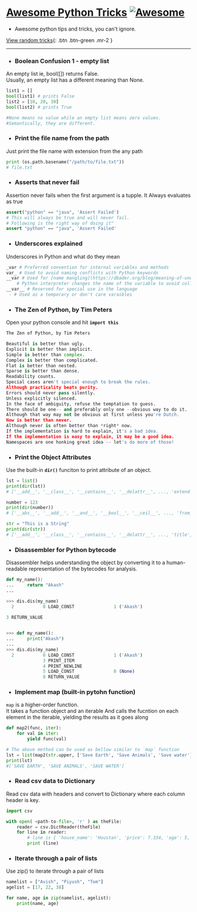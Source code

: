 # [Awesome Python Tricks](https://akashp1712.github.io/python-tricks/) [![Awesome](https://cdn.rawgit.com/sindresorhus/awesome/d7305f38d29fed78fa85652e3a63e154dd8e8829/media/badge.svg)](https://github.com/sindresorhus/awesome)
* Awesome python tips and tricks, you can't ignore.

[View random tricks](http://example.com/){: .btn .btn-green .mr-2 }

----

- ### Boolean Confusion 1 - empty list
An empty list ie, bool([]) returns False.<br/>Usually, an empty list has a different meaning than None.

```python
list1 = []
bool(list1) # prints False
list2 = [10, 20, 30]
bool(list2) # prints True

#None means no value while an empty list means zero values.
#Semantically, they are different.
```
- ### Print the file name from the path
Just print the file name with extension from the any path

```python
print (os.path.basename("/path/to/file.txt"))
# file.txt
```
- ### Asserts that never fail
Assertion never fails when the first argument is a tupple. It Always evaluates as true

```python
assert("python" == "java", 'Assert Failed')
# This will always be true and will never fail.
# Following is the right way of doing it" 
assert "python" == "java", 'Assert Failed'
```
- ### Underscores explained
Underscores in Python and what do they mean

```python
_var # Preferred convention for internal variables and methods
var_ # Used to avoid naming conflicts with Python keywords
__var # Used for [name mangling](https://dbader.org/blog/meaning-of-underscores-in-python) by Python when used in class context
    # Python interpreter changes the name of the variable to avoid collision with child class
__var__ # Reserved for special use in the language
 - # Used as a temporary or don't care varaibles
```
- ### The Zen of Python, by Tim Peters
Open your python console and hit **`import this`**

```python
The Zen of Python, by Tim Peters

Beautiful is better than ugly.
Explicit is better than implicit.
Simple is better than complex.
Complex is better than complicated.
Flat is better than nested.
Sparse is better than dense.
Readability counts.
Special cases aren't special enough to break the rules.
Although practicality beats purity.
Errors should never pass silently.
Unless explicitly silenced.
In the face of ambiguity, refuse the temptation to guess.
There should be one-- and preferably only one --obvious way to do it.
Although that way may not be obvious at first unless you're Dutch.
Now is better than never.
Although never is often better than *right* now.
If the implementation is hard to explain, it's a bad idea.
If the implementation is easy to explain, it may be a good idea.
Namespaces are one honking great idea -- let's do more of those!
```
- ### Print the Object Attributes
Use the built-in **`dir()`** funciton to print attribute of an object.

```python
lst = list()
print(dir(lst))
# ['__add__', '__class__', '__contains__', '__delattr__', ..., 'extend', 'index', 'insert', 'pop', 'remove', 'reverse', 'sort']

number = 123
print(dir(number))
# ['__abs__', '__add__', '__and__', '__bool__', '__ceil__', ..., 'from_bytes', 'imag', 'numerator', 'real', 'to_bytes']

str = "This is a String"
print(dir(str))
# ['__add__', '__class__', '__contains__', '__delattr__', ..., 'title', 'translate', 'upper', 'zfill']
```
- ### Disassembler for Python bytecode
Disassembler helps understanding the object by converting it to a human-readable representation of the bytecodes for analysis.

```python
def my_name():
...     return "Akash"
...

>>> dis.dis(my_name)
  2           0 LOAD_CONST               1 ('Akash')
 
3 RETURN_VALUE 


>>> def my_name():
...     print("Akash")
...
>>> dis.dis(my_name)
  2           0 LOAD_CONST               1 ('Akash')
              3 PRINT_ITEM
              4 PRINT_NEWLINE
              5 LOAD_CONST               0 (None)
              8 RETURN_VALUE
```
- ### Implement map (built-in pytohn function)
`map` is a higher-order function.<br/>It takes a function object and an iterable And calls the fucntion on each element in the iterable, yielding the results as it goes along

```python
def map2(func, iter):
    for val in iter:
        yield func(val)

# The above method can be used as bellow similar to `map` function
lst = list(map2(str.upper, ['Save Earth', 'Save Animals', 'Save water']))
print(lst)
#['SAVE EARTH', 'SAVE ANIMALS', 'SAVE WATER']
```
- ### Read csv data to Dictionary
Read csv data with headers and convert to Dictionary where each column header is key.

```python
import csv

with open( <path-to-file>, 'r' ) as theFile:
    reader = csv.DictReader(theFile)
    for line in reader:
        # line is { 'house_name': 'Houstan', 'price': 7.334, 'age': 5, ... }
        print (line)
```
- ### Iterate through a pair of lists
Use zip() to iterate through a pair of lists

```python
namelist = ["Avish", "Piyush", "Tom"]
agelist = [17, 22, 38]

for name, age in zip(namelist, agelist):
    print(name, age)

```
